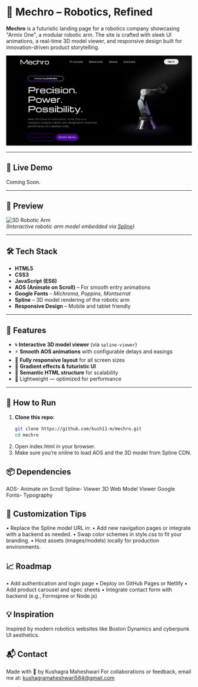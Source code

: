 # 🤖 Mechro – Robotics, Refined

**Mechro** is a futuristic landing page for a robotics company showcasing "Armix One", a modular robotic arm. The site is crafted with sleek UI animations, a real-time 3D model viewer, and responsive design built for innovation-driven product storytelling.

![Mechro Preview](./assets/preview.png)

---

## 🚀 Live Demo

Coming Soon.

---

## 📸 Preview

![3D Robotic Arm](https://prod.spline.design/Q3r01fo6UMjVqwO9/scene.splinecode)  
*(Interactive robotic arm model embedded via [Spline](https://spline.design))*

---

## 🛠️ Tech Stack

- **HTML5**  
- **CSS3**  
- **JavaScript (ES6)**  
- **AOS (Animate on Scroll)** – For smooth entry animations  
- **Google Fonts** – *Michroma*, *Poppins*, *Montserrat*  
- **Spline** – 3D model rendering of the robotic arm  
- **Responsive Design** – Mobile and tablet friendly

---

## 🎯 Features

- 🌀 **Interactive 3D model viewer** (via `spline-viewer`)
- ⚡ **Smooth AOS animations** with configurable delays and easings
- 📱 **Fully responsive layout** for all screen sizes
- 🎨 **Gradient effects & futuristic UI**
- 🧠 **Semantic HTML structure** for scalability
- 💾 Lightweight — optimized for performance

---

## 🧪 How to Run

1. **Clone this repo**:
   ```bash
   git clone https://github.com/kush11-m/mechro.git
   cd mechro
2.	Open index.html in your browser.
3.	Make sure you’re online to load AOS and the 3D model from Spline CDN.

## 📦 Dependencies
AOS-	Animate on Scroll
Spline- Viewer	3D Web Model Viewer
Google Fonts-	Typography

## 🌈 Customization Tips
•	Replace the Spline model URL in:
  <spline-viewer url="https://prod.spline.design/Q3r01fo6UMjVqwO9/scene.splinecode"></spline-viewer>
•	Add new navigation pages or integrate with a backend as needed.
•	Swap color schemes in style.css to fit your branding.
•	Host assets (images/models) locally for production environments.

## 📈 Roadmap
•	Add authentication and login page
•	Deploy on GitHub Pages or Netlify
•	Add product carousel and spec sheets
•	Integrate contact form with backend (e.g., Formspree or Node.js)

## 💡 Inspiration
Inspired by modern robotics websites like Boston Dynamics and cyberpunk UI aesthetics.

## 📬 Contact
Made with 💜 by Kushagra Maheshwari
For collaborations or feedback, email me at: kushagramaheshwari584@gmail.com
